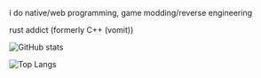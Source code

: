 i do native/web programming, game modding/reverse engineering

rust addict (formerly C++ (vomit))

![GitHub stats](https://github-readme-stats.vercel.app/api?username=LeadRDRK&theme=holi)

![Top Langs](https://github-readme-stats.vercel.app/api/top-langs/?username=LeadRDRK&layout=donut&theme=holi)
